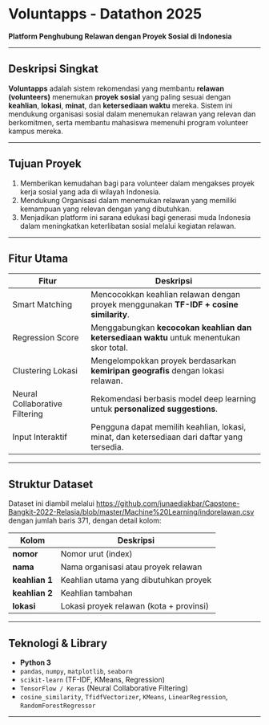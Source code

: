 # Voluntapps - Datathon 2025
**Platform Penghubung Relawan dengan Proyek Sosial di Indonesia**

---

## Deskripsi Singkat

**Voluntapps** adalah sistem rekomendasi yang membantu **relawan (volunteers)** menemukan **proyek sosial** yang paling sesuai dengan **keahlian**, **lokasi**, **minat**, dan **ketersediaan waktu** mereka.
Sistem ini mendukung organisasi sosial dalam menemukan relawan yang relevan dan berkomitmen, serta membantu mahasiswa memenuhi program volunteer kampus mereka.

---

## Tujuan Proyek

1. Memberikan kemudahan bagi para volunteer dalam mengakses proyek kerja sosial yang ada di wilayah Indonesia.
2. Mendukung Organisasi dalam menemukan relawan yang memiliki kemampuan yang relevan dengan yang dibutuhkan.
3. Menjadikan platform ini sarana edukasi bagi generasi muda Indonesia dalam meningkatkan keterlibatan sosial melalui kegiatan relawan.

---

## Fitur Utama

| Fitur                          | Deskripsi                                                                                   |
| -------------------------------| ------------------------------------------------------------------------------------------- |
| Smart Matching                 | Mencocokkan keahlian relawan dengan proyek menggunakan **TF-IDF + cosine similarity**.      |
| Regression Score               | Menggabungkan **kecocokan keahlian dan ketersediaan waktu** untuk menentukan skor total.    |
| Clustering Lokasi              | Mengelompokkan proyek berdasarkan **kemiripan geografis** dengan lokasi relawan.            |
| Neural Collaborative Filtering | Rekomendasi berbasis model deep learning untuk **personalized suggestions**.                |
| Input Interaktif               | Pengguna dapat memilih keahlian, lokasi, minat, dan ketersediaan dari daftar yang tersedia. |

---

## Struktur Dataset

Dataset ini diambil melalui https://github.com/junaediakbar/Capstone-Bangkit-2022-Relasia/blob/master/Machine%20Learning/indorelawan.csv dengan jumlah baris 371, dengan detail kolom:

| Kolom                      | Deskripsi                                   |
| -------------------------- | ------------------------------------------- |
| **nomor**                  | Nomor urut (index)                          |
| **nama**                   | Nama organisasi atau proyek relawan         |
| **keahlian 1**             | Keahlian utama yang dibutuhkan proyek       |
| **keahlian 2**             | Keahlian tambahan                           |
| **lokasi**                 | Lokasi proyek relawan (kota + provinsi)     |

---

## Teknologi & Library

* **Python 3**
* `pandas`, `numpy`, `matplotlib`, `seaborn`
* `scikit-learn` (TF-IDF, KMeans, Regression)
* `TensorFlow / Keras` (Neural Collaborative Filtering)
* `cosine_similarity`, `TfidfVectorizer`, `KMeans`, `LinearRegression`, `RandomForestRegressor`

---
